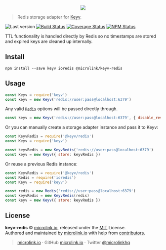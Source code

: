 <div align="center">
  <img src="https://cdn.microlink.io/logo/banner.png"">
</div>

> Redis storage adapter for [Keyv](https://github.com/lukechilds/keyv).

![Last version](https://img.shields.io/github/tag/microlinkhq/keyv-redis.svg?style=flat-square)
[![Build Status](https://img.shields.io/travis/com/microlinkhq/keyv-redis/master.svg?style=flat-square)](https://travis-ci.com/microlinkhq/keyv-redis)
[![Coverage Status](https://img.shields.io/coveralls/microlinkhq/keyv-redis.svg?style=flat-square)](https://coveralls.io/github/microlinkhq/keyv-redis)
[![NPM Status](https://img.shields.io/npm/dm/@microlink/keyv-redis.svg?style=flat-square)](https://www.npmjs.org/package/@microlink/keyv-redis)

TTL functionality is handled directly by Redis so no timestamps are stored and expired keys are cleaned up internally.

## Install

```shell
npm install --save keyv ioredis @microlink/keyv-redis
```

## Usage

```js
const Keyv = require('keyv')
const keyv = new Keyv('redis://user:pass@localhost:6379')
```

Any valid [`Redis`](https://github.com/luin/ioredis#connect-to-redis) options will be passed directly through.

```js
const keyv = new Keyv('redis://user:pass@localhost:6379', { disable_resubscribing: true })
```

Or you can manually create a storage adapter instance and pass it to Keyv:

```js
const KeyvRedis = require('@keyv/redis')
const Keyv = require('keyv')

const keyvRedis = new KeyvRedis('redis://user:pass@localhost:6379')
const keyv = new Keyv({ store: keyvRedis })
```

Or reuse a previous Redis instance:

```js
const KeyvRedis = require('@keyv/redis')
const Redis = require('ioredis')
const Keyv = require('keyv')

const redis = new Redis('redis://user:pass@localhost:6379')
const keyvRedis = new KeyvRedis(redis)
const keyv = new Keyv({ store: keyvRedis })
```

## License

**keyv-redis** © [microlink.io](https://microlink.io), released under the [MIT](https://github.com/microlinkhq/keyv-redis/blob/master/LICENSE.md) License.<br>
Authored and maintained by [microlink.io](https://microlink.io) with help from [contributors](https://github.com/microlinkhq/keyv-redis/contributors).

> [microlink.io](https://microlink.io) · GitHub [microlink.io](https://github.com/microlinkhq) · Twitter [@microlinkhq](https://twitter.com/microlinkhq)
